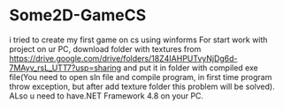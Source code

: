 # Some2D-GameCS
i tried to create my first game on cs using winforms
For start work with project on ur PC, download folder with textures from https://drive.google.com/drive/folders/18Z4IAHPUTvyNjDg6d-7MAyv_rsL_UTT7?usp=sharing and put it in folder with
compiled exe file(You need to open sln file and compile program, in first time program throw exception, but after add texture folder this problem will be solved). ALso u need to have.NET Framework 4.8
on your PC.

